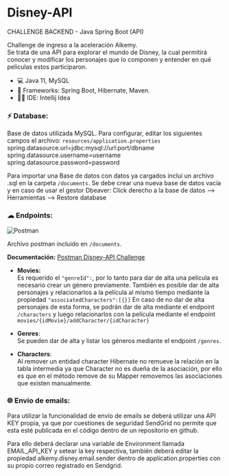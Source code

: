 # Disney-API
CHALLENGE BACKEND - Java Spring Boot (API)

Challenge de ingreso a la aceleración Alkemy.</br>
Se trata de una API para explorar el mundo de Disney, la cual permitirá conocer y modificar los
personajes que lo componen y entender en qué películas estos participaron.


- 💻 Java 11, MySQL
- 🚀 Frameworks: Spring Boot, Hibernate, Maven.
- 👩‍💻 IDE: Intellij Idea

 ### ⚡ Database:

Base de datos utilizada MySQL. Para configurar, editar los siguientes campos el archivo: `resources/application.properties`</br>
spring.datasource.url=jdbc:mysql://url:port/dbname</br>
spring.datasource.username=username</br>
spring.datasource.password=password

Para importar una Base de datos con datos ya cargados incluí un archivo .sql en la carpeta `/documents`. Se debe crear una nueva base de datos vacía y en caso de usar el gestor Dbeaver: Click derecho a la base de datos -->
Herramientas --> Restore database


### ☁ Endpoints: 
![Postman](https://img.shields.io/badge/Postman-FF6C37?style=slim&logo=Postman&logoColor=white
)

Archivo postman incluido en `/documents`.

**Documentación:** [Postman Disney-API Challenge](https://documenter.getpostman.com/view/19054731/UVkqrEs3)


- **Movies:**</br>
Es requerido el `"genreId":`, por lo tanto para dar de alta una película es necesario crear un género previamente. También es posible dar de alta personajes
y relacionarlos a la película al mismo tiempo mediante la propiedad `"associatedCharacters":[{}]`
En caso de no dar de alta personajes de esta forma, se podrán dar de alta mediante el endpoint `/characters`
y luego relacionarlos con la película
mediante el endpoint `movies/{idMovie}/addCharacter/{idCharacter}`


- **Genres**:</br>
Se pueden dar de alta y listar los géneros mediante el endpoint `/genres`.


- **Characters**:</br>
Al remover un entidad character Hibernate no remueve la relación en la tabla intermedia
ya que Character no es dueña de la asociación, por ello es que en el método remove de su Mapper
removemos las asociaciones que existen manualmente.


### 🌐 Envío de emails:
Para utilizar la funcionalidad de envío de emails se deberá utilizar una API KEY propia, ya que por cuestiones de seguridad SendGrid no permite que esta esté publicada en el código dentro de un repositorio en github. 

Para ello deberá declarar una variable de Environment llamada EMAIL_API_KEY y setear la key respectiva, también deberá editar la propiedad alkemy.disney.email.sender dentro de application.properties con su propio correo registrado en Sendgrid.




